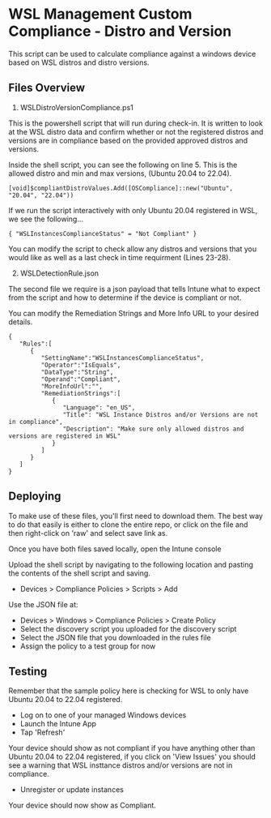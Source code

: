 # WSL Management Custom Compliance - Distro and Version

This script can be used to calculate compliance against a windows device based on WSL distros and distro versions.

## Files Overview

1. WSLDistroVersionCompliance.ps1


This is the powershell script that will run during check-in. It is written to look at the WSL distro data and confirm whether or not the registered distros and versions are in compliance based on the provided approved distros and versions.

Inside the shell script, you can see the following on line 5. This is the allowed distro and min and max versions, (Ubuntu 20.04 to 22.04).

```
[void]$compliantDistroValues.Add([OSCompliance]::new("Ubuntu", "20.04", "22.04"))
```

If we run the script interactively with only Ubuntu 20.04 registered in WSL, we see the following...

```
{ "WSLInstancesComplianceStatus" = "Not Compliant" }
```

You can modify the script to check allow any distros and versions that you would like as well as a last check in time requirment (Lines 23-28).


2. WSLDetectionRule.json

The second file we require is a json payload that tells Intune what to expect from the script and how to determine if the device is compliant or not.

You can modify the Remediation Strings and More Info URL to your desired details.

```
{
   "Rules":[
      { 
         "SettingName":"WSLInstancesComplianceStatus",
         "Operator":"IsEquals",
         "DataType":"String",
         "Operand":"Compliant",
         "MoreInfoUrl":"",
         "RemediationStrings":[ 
            { 
               "Language": "en_US",
               "Title": "WSL Instance Distros and/or Versions are not in compliance",
               "Description": "Make sure only allowed distros and versions are registered in WSL"
            }
         ]
      }
   ]
}
```

## Deploying

To make use of these files, you'll first need to download them. The best way to do that easily is either to clone the entire repo, or click on the file and then right-click on 'raw' and select save link as.

Once you have both files saved locally, open the Intune console

Upload the shell script by navigating to the following location and pasting the contents of the shell script and saving.


- Devices > Compliance Policies > Scripts > Add


Use the JSON file at:


- Devices > Windows > Compliance Policies > Create Policy
- Select the discovery script you uploaded for the discovery script
- Select the JSON file that you downloaded in the rules file
- Assign the policy to a test group for now


## Testing

Remember that the sample policy here is checking for WSL to only have Ubuntu 20.04 to 22.04 registered.

- Log on to one of your managed Windows devices
- Launch the Intune App
- Tap 'Refresh'

Your device should show as not compliant if you have anything other than Ubuntu 20.04 to 22.04 registered, if you click on 'View Issues' you should see a warning that WSL insttance distros and/or versions are not in compliance.

- Unregister or update instances

Your device should now show as Compliant.
